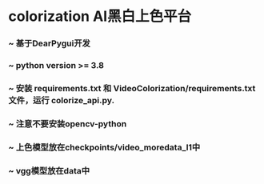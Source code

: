 # colorization AI黑白上色平台
### ~ 基于DearPygui开发
### ~ python version >= 3.8
### ~ 安装 requirements.txt 和 VideoColorization/requirements.txt 文件，运行 colorize_api.py.
### ~ 注意不要安装opencv-python
### ~ 上色模型放在checkpoints/video_moredata_l1中
### ~ vgg模型放在data中
